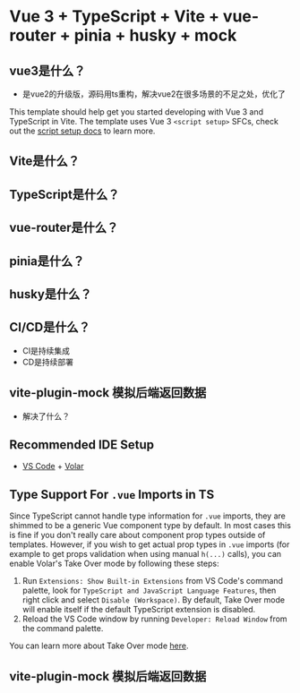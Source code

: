# Vue 3 + TypeScript + Vite + vue-router + pinia + husky + mock

## vue3是什么？

- 是vue2的升级版，源码用ts重构，解决vue2在很多场景的不足之处，优化了

This template should help get you started developing with Vue 3 and TypeScript in Vite. The template uses Vue 3 `<script setup>` SFCs, check out the [script setup docs](https://v3.vuejs.org/api/sfc-script-setup.html#sfc-script-setup) to learn more.

## Vite是什么？

## TypeScript是什么？

## vue-router是什么？

## pinia是什么？

## husky是什么？

## CI/CD是什么？

- CI是持续集成
- CD是持续部署

## vite-plugin-mock   模拟后端返回数据

- 解决了什么？

## Recommended IDE Setup

- [VS Code](https://code.visualstudio.com/) + [Volar](https://marketplace.visualstudio.com/items?itemName=Vue.volar)

## Type Support For `.vue` Imports in TS

Since TypeScript cannot handle type information for `.vue` imports, they are shimmed to be a generic Vue component type by default. In most cases this is fine if you don't really care about component prop types outside of templates. However, if you wish to get actual prop types in `.vue` imports (for example to get props validation when using manual `h(...)` calls), you can enable Volar's Take Over mode by following these steps:

1. Run `Extensions: Show Built-in Extensions` from VS Code's command palette, look for `TypeScript and JavaScript Language Features`, then right click and select `Disable (Workspace)`. By default, Take Over mode will enable itself if the default TypeScript extension is disabled.
2. Reload the VS Code window by running `Developer: Reload Window` from the command palette.

You can learn more about Take Over mode [here](https://github.com/johnsoncodehk/volar/discussions/471).

## vite-plugin-mock   模拟后端返回数据
